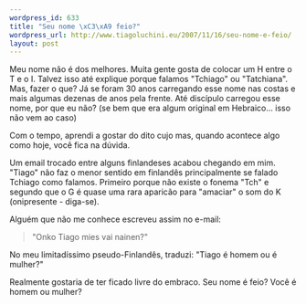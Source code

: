 ```yaml
--- 
wordpress_id: 633
title: "Seu nome \xC3\xA9 feio?"
wordpress_url: http://www.tiagoluchini.eu/2007/11/16/seu-nome-e-feio/
layout: post
---
```

Meu nome não é dos melhores. Muita gente gosta de colocar um H entre o T e o I. Talvez isso até explique porque falamos "Tchiago" ou "Tatchiana". Mas, fazer o que? Já se foram 30 anos carregando esse nome nas costas e mais algumas dezenas de anos pela frente. Até discípulo carregou esse nome, por que eu não? (se bem que era algum original em Hebraico... isso não vem ao caso)

Com o tempo, aprendi a gostar do dito cujo mas, quando acontece algo como hoje, você fica na dúvida.

Um email trocado entre alguns finlandeses acabou chegando em mim. "Tiago" não faz o menor sentido em finlandês principalmente se falado Tchiago como falamos. Primeiro porque não existe o fonema "Tch" e segundo que o G é quase uma rara aparicão para "amaciar" o som do K (onipresente - diga-se).

Alguém que não me conhece escreveu assim no e-mail:
<blockquote>"Onko Tiago mies vai nainen?"</blockquote>
No meu limitadíssimo pseudo-Finlandês, traduzi: "Tiago é homem ou é mulher?"

Realmente gostaria de ter ficado livre do embraco. Seu nome é feio? Você é homem ou mulher?
